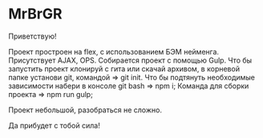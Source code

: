 # MrBrGR
Приветствую!

Проект простроен на flex, с использованием БЭМ нейменга. Присутствует AJAX, OPS. Собирается проект с помощью Gulp. Что бы запустить проект клонируй с гита или скачай архивом, в корневой папке установи git, командой => git init. Что бы подтянуть необходимые зависимости набери в консоле git bash => npm i; Команда для сборки проекта => npm run gulp;

Проект небольшой, разобраться не сложно.

Да прибудет с тобой сила!